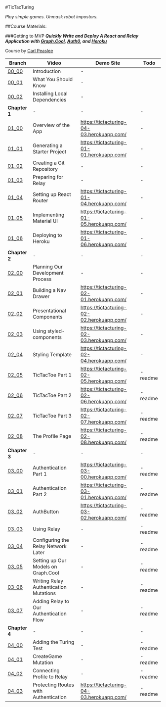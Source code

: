 #TicTacTuring

_Play simple games. Unmask robot impostors._

##Course Materials:

###Getting to MVP
_**Quickly Write and Deploy A React and Relay Application with [Graph.Cool](https://www.graph.cool/), [Auth0](https://auth0.com/), and [Heroku](https://www.heroku.com/)**_

Course by [Carl Peaslee](../../../../carlpeaslee)

| Branch | Video | Demo Site | Todo |
| ------------- | ----- | --------- | --- |
| [00_00](../../tree/00_00_start) | Introduction | - |
| [00_01](../../tree/00_01_start) | What You Should Know | - |
| [00_02](../../tree/00_02_start) | Installing Local Dependencies | - |
| **Chapter 1** | - | - | - |
| [01_00](../../tree/01_00_start) | Overview of the App | https://tictacturing-04-03.herokuapp.com/ | - |
| [01_01](../../tree/01_01_end) | Generating a Starter Project | https://tictacturing-01-01.herokuapp.com/ | - |
| [01_02](../../tree/01_02_end) | Creating a Git Repository | - | - |
| [01_03](../../tree/01_03_end) | Preparing for Relay | - | - |
| [01_04](../../tree/01_04_end) | Setting up React Router | https://tictacturing-01-04.herokuapp.com/ | - |
| [01_05](../../tree/01_05_end) | Implementing Material UI | https://tictacturing-01-05.herokuapp.com/ | - |
| [01_06](../../tree/01_06_end) | Deploying to Heroku | https://tictacturing-01-06.herokuapp.com/ | - |
| **Chapter 2** | - | - | - |
| [02_00](../../tree/02_00_end) | Planning Our Development Process | - | - |
| [02_01](../../tree/02_01_end) | Building a Nav Drawer | https://tictacturing-02-01.herokuapp.com/ | - |
| [02_02](../../tree/02_02_end) | Presentational Components | https://tictacturing-02-02.herokuapp.com/ | - |
| [02_03](../../tree/02_03_end) | Using styled-components | https://tictacturing-02-03.herokuapp.com/ | - |
| [02_04](../../tree/02_04_end) | Styling Template | https://tictacturing-02-04.herokuapp.com/ | - |
| [02_05](../../tree/02_05_end) | TicTacToe Part 1 | https://tictacturing-02-05.herokuapp.com/ | -readme |
| [02_06](../../tree/02_06_end) | TicTacToe Part 2 | https://tictacturing-02-06.herokuapp.com/ | -readme |
| [02_07](../../tree/02_07_end) | TicTacToe Part 3 | https://tictacturing-02-07.herokuapp.com/ | -readme |
| [02_08](../../tree/02_08_end) | The Profile Page | https://tictacturing-02-08.herokuapp.com/ | -readme |
| **Chapter 3** | - | - | - |
| [03_00](../../tree/03_00_end) | Authentication Part 1 | https://tictacturing-03-00.herokuapp.com/ | -readme |
| [03_01](../../tree/03_01_end) | Authentication Part 2 | https://tictacturing-03-01.herokuapp.com/ | -readme |
| [03_02](../../tree/03_02_end) | AuthButton | https://tictacturing-03-02.herokuapp.com/ | -readme |
| [03_03](../../tree/03_03_end) | Using Relay | - | -readme |
| [03_04](../../tree/03_04_end) | Configuring the Relay Network Later | - | -readme |
| [03_05](../../tree/03_05_end) | Setting up Our Models on Graph.Cool | - | -readme |
| [03_06](../../tree/03_06_end) | Writing Relay Authentication Mutations | - | -readme |
| [03_07](../../tree/03_07_end) | Adding Relay to Our Authentication Flow | - | -readme |
| **Chapter 4** | - | - | - |
| [04_00](../../tree/04_00_end) | Adding the Turing Test | - | -readme |
| [04_01](../../tree/04_01_end) | CreateGame Mutation | - | -readme |
| [04_02](../../tree/04_02_end) | Connecting Profile to Relay | - | -readme |
| [04_03](../../tree/04_03_end) | Protecting Routes with Authentication | https://tictacturing-04-03.herokuapp.com/ | -readme |

